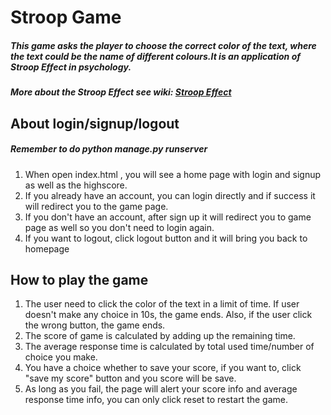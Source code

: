 # **Stroop Game**
##### This game asks the player to choose the correct color of the text, where the text could be the name of different colours.It is an application of Stroop Effect in psychology.
##### More about the Stroop Effect see wiki: [Stroop Effect](https://en.wikipedia.org/wiki/Stroop_effect)

## About login/signup/logout
##### Remember to do python manage.py runserver
1. When open index.html , you will see a home page with login and signup as well as the highscore.
2. If you already have an account, you can login directly and if success it will redirect you to the game page. 
3. If you don't have an account, after sign up it will redirect you to game page as well so you don't need to login again.
4. If you want to logout, click logout button and it will bring you back to homepage



## How to play the game
1. The user need to click the color of the text in a limit of time. If user doesn't make any choice in 10s, the game ends. Also, if the user click the wrong button, the game ends.
2. The score of game is calculated by adding up the remaining time.
3. The average response time is calculated by total used time/number of choice you make.
4. You have a choice whether to save your score, if you want to, click "save my score" button and you score will be save.
5. As long as you fail, the page will alert your score info and average response time info, you can only click reset to restart the game.



